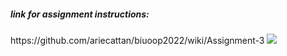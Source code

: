 <h5>link for assignment instructions:</h5>
https://github.com/ariecattan/biuoop2022/wiki/Assignment-3
<img src="https://user-images.githubusercontent.com/93612510/167024001-46e26c39-ecb5-40c5-9c0e-235a5e70d491.png">
